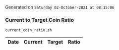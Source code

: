 Generated on `Saturday 02-October-2021 at 08:15:06`

### Current to Target Coin Ratio
`current_coin_ratio.sh`

Date|Current|Target|Ratio
---|---|---|---
